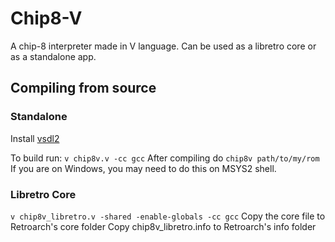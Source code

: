 # Chip8-V
A chip-8 interpreter made in V language. Can be used as a libretro core or as a standalone app.

## Compiling from source

### Standalone

Install [vsdl2](https://github.com/nsauzede/vsdl2)

To build run:
`v chip8v.v -cc gcc`
After compiling do
`chip8v path/to/my/rom`
If you are on Windows, you may need to do this on MSYS2 shell.

### Libretro Core
`v chip8v_libretro.v -shared -enable-globals -cc gcc`
Copy the core file to Retroarch's core folder
Copy chip8v_libretro.info to Retroarch's info folder